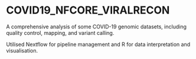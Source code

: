 # COVID19_NFCORE_VIRALRECON
A comprehensive analysis of some COVID-19 genomic datasets, including quality control, mapping, and variant calling.

Utilised Nextflow for pipeline management and R for data interpretation and visualisation.
